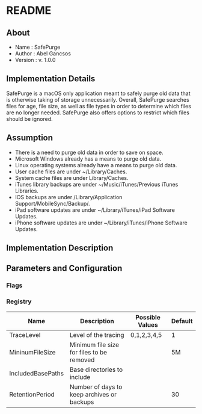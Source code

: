 # README
## About
* Name        : SafePurge
* Author       : Abel Gancsos
* Version      : v. 1.0.0

## Implementation Details
SafePurge is a macOS only application meant to safely purge old data that is otherwise taking of storage unnecessarily.  Overall, SafePurge searches files for age, file size, as well as file types in order to determine which files are no longer needed.  SafePurge also offers options to restrict which files should be ignored.  


## Assumption 
* There is a need to purge old data in order to save on space.
* Microsoft Windows already has a means to purge old data.
* Linux operating systems already have a means to purge old data.
* User cache files are under ~/Library/Caches.
* System cache files are under Library/Caches.
* iTunes library backups are under ~/Music/iTunes/Previous iTunes Libraries.
* IOS backups are under /Library/Application Support/MobileSync/Backup/.
* iPad software updates are under ~/Library/iTunes/iPad Software Updates.
* iPhone software updates are under ~/Library/iTunes/iPhone Software Updates.

## Implementation Description 

## Parameters and Configuration
###  Flags
### Registry
| Name                                                       | Description                                                                           | Possible Values                                | Default                                          
|--|--|--|--|
| TraceLevel                                               | Level of the tracing                                                               | 0,1,2,3,4,5                                        | 1                                        
| MininumFileSize                                      | Minimum file size for files to be removed                             |                                                          | 5M                                     
| IncludedBasePaths                                 | Base directories to include                                                   |                                                          |                                           
| RetentionPeriod                                      | Number of days to keep archives or backups                      |                                                          | 30
